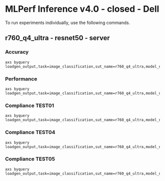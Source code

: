 
# MLPerf Inference v4.0 - closed - Dell

To run experiments individually, use the following commands.

## r760_q4_ultra - resnet50 - server

### Accuracy  

```
axs byquery loadgen_output,task=image_classification,sut_name=r760_q4_ultra,model_name=resnet50,framework=kilt,device=qaic,collection_name=experiments_submission,loadgen_mode=AccuracyOnly,loadgen_scenario=Server,vc:=1:3:3:3:1:3:3:3:1:3:3:3:1:3:3:3
```

### Performance 

```
axs byquery loadgen_output,task=image_classification,sut_name=r760_q4_ultra,model_name=resnet50,framework=kilt,device=qaic,collection_name=experiments_submission,loadgen_mode=PerformanceOnly,loadgen_compliance_test-,loadgen_scenario=Server,vc:=1:3:3:3:1:3:3:3:1:3:3:3:1:3:3:3,loadgen_target_qps=215000
```

### Compliance TEST01

```
axs byquery loadgen_output,task=image_classification,sut_name=r760_q4_ultra,model_name=resnet50,framework=kilt,device=qaic,collection_name=experiments_submission,loadgen_mode=PerformanceOnly,loadgen_compliance_test=TEST01,loadgen_scenario=Server,vc:=1:3:3:3:1:3:3:3:1:3:3:3:1:3:3:3,loadgen_target_qps=215000
```

### Compliance TEST04

```
axs byquery loadgen_output,task=image_classification,sut_name=r760_q4_ultra,model_name=resnet50,framework=kilt,device=qaic,collection_name=experiments_submission,loadgen_mode=PerformanceOnly,loadgen_compliance_test=TEST04,loadgen_scenario=Server,vc:=1:3:3:3:1:3:3:3:1:3:3:3:1:3:3:3,loadgen_target_qps=215000
```

### Compliance TEST05

```
axs byquery loadgen_output,task=image_classification,sut_name=r760_q4_ultra,model_name=resnet50,framework=kilt,device=qaic,collection_name=experiments_submission,loadgen_mode=PerformanceOnly,loadgen_compliance_test=TEST05,loadgen_scenario=Server,vc:=1:3:3:3:1:3:3:3:1:3:3:3:1:3:3:3,loadgen_target_qps=215000
```

